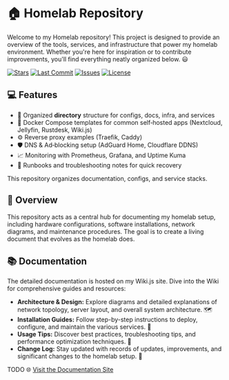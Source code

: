 # 🏠 Homelab Repository

Welcome to my Homelab repository! This project is designed to provide an overview of the tools, services, and infrastructure that power my homelab environment. Whether you're here for inspiration or to contribute improvements, you'll find everything neatly organized below. 😃

[![Stars](https://img.shields.io/github/stars/MrBunbao/homelab?style=for-the-badge)](https://github.com/MrBunbao/homelab/stargazers)
[![Last Commit](https://img.shields.io/github/last-commit/MrBunbao/homelab?style=for-the-badge)](https://github.com/MrBunbao/homelab/commits/main)
[![Issues](https://img.shields.io/github/issues/MrBunbao/homelab?style=for-the-badge)](https://github.com/MrBunbao/homelab/issues)
[![License](https://img.shields.io/github/license/MrBunbao/homelab?style=for-the-badge)](https://github.com/MrBunbao/homelab/blob/main/LICENSE)

## 💻 Features

- 📂 Organized **directory** structure for configs, docs, infra, and services  
- 🐳 Docker Compose templates for common self‑hosted apps (Nextcloud, Jellyfin, Rustdesk, Wiki.js)  
- ⚙️ Reverse proxy examples (Traefik, Caddy)  
- 🛡️ DNS & Ad‑blocking setup (AdGuard Home, Cloudflare DDNS)  
- 📈 Monitoring with Prometheus, Grafana, and Uptime Kuma  
- 📝 Runbooks and troubleshooting notes for quick recovery

This repository organizes documentation, configs, and service stacks.

## 🔭 Overview

This repository acts as a central hub for documenting my homelab setup, including hardware configurations, software installations, network diagrams, and maintenance procedures. The goal is to create a living document that evolves as the homelab does.

## 📚 Documentation

The detailed documentation is hosted on my Wiki.js site. Dive into the Wiki for comprehensive guides and resources:

- **Architecture & Design:** Explore diagrams and detailed explanations of network topology, server layout, and overall system architecture. 🗺️
- **Installation Guides:** Follow step-by-step instructions to deploy, configure, and maintain the various services. 🔧
- **Usage Tips:** Discover best practices, troubleshooting tips, and performance optimization techniques. 🚀
- **Change Log:** Stay updated with records of updates, improvements, and significant changes to the homelab setup. 📝

TODO 🌐 [Visit the Documentation Site](https://your-wiki-url.com)
